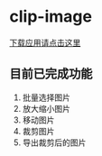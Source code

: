 # clip-image

 [下载应用请点击这里](https://hub.fastgit.org/ichanghe/clip-image/releases/tag/v0.1.4)

## 目前已完成功能

1. 批量选择图片
2. 放大缩小图片
3. 移动图片
4. 裁剪图片
5. 导出裁剪后的图片

